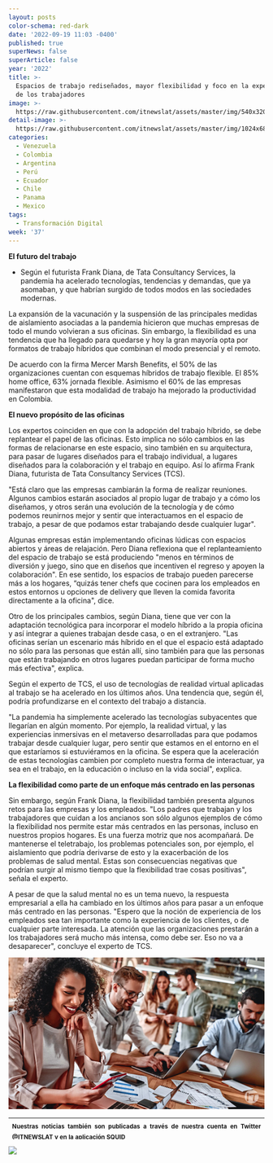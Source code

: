 ```yaml
---
layout: posts
color-schema: red-dark
date: '2022-09-19 11:03 -0400'
published: true
superNews: false
superArticle: false
year: '2022'
title: >-
  Espacios de trabajo rediseñados, mayor flexibilidad y foco en la experiencia
  de los trabajadores
image: >-
  https://raw.githubusercontent.com/itnewslat/assets/master/img/540x320/Working-p.jpg
detail-image: >-
  https://raw.githubusercontent.com/itnewslat/assets/master/img/1024x680/Working-g.jpg
categories:
  - Venezuela
  - Colombia
  - Argentina
  - Perú
  - Ecuador
  - Chile
  - Panama
  - Mexico
tags:
  - Transformación Digital
week: '37'
---
```

**El futuro del trabajo**

- Según el futurista Frank Diana, de Tata Consultancy Services, la pandemia ha acelerado tecnologías, tendencias y demandas, que ya asomaban, y que habrían surgido de todos modos en las sociedades modernas.

La expansión de la vacunación y la suspensión de las principales medidas de aislamiento asociadas a la pandemia hicieron que muchas empresas de todo el mundo volvieran a sus oficinas. Sin embargo, la flexibilidad es una tendencia que ha llegado para quedarse y hoy la gran mayoría opta por formatos de trabajo híbridos que combinan el modo presencial y el remoto. 

De acuerdo con la firma Mercer Marsh Benefits, el 50% de las organizaciones cuentan con esquemas híbridos de trabajo flexible. El 85% home office, 63% jornada flexible. Asimismo el 60% de las empresas manifestaron que esta modalidad de trabajo ha mejorado la productividad  en Colombia.

**El nuevo propósito de las oficinas**

Los expertos coinciden en que con la adopción del trabajo híbrido, se debe replantear el papel de las oficinas. Esto implica no sólo cambios en las formas de relacionarse en este espacio, sino también en su arquitectura, para pasar de lugares diseñados para el trabajo individual, a lugares diseñados para la colaboración y el trabajo en equipo. Así lo afirma Frank Diana, futurista de Tata Consultancy Services (TCS). 

"Está claro que las empresas cambiarán la forma de realizar reuniones. Algunos cambios estarán asociados al propio lugar de trabajo y a cómo los diseñamos, y otros serán una evolución de la tecnología y de cómo podemos reunirnos mejor y sentir que interactuamos en el espacio de trabajo, a pesar de que podamos estar trabajando desde cualquier lugar".

Algunas empresas están implementando oficinas lúdicas con espacios abiertos y áreas de relajación. Pero Diana reflexiona que el replanteamiento del espacio de trabajo se está produciendo "menos en términos de diversión y juego, sino que en diseños que incentiven el regreso y apoyen la colaboración". En ese sentido, los espacios de trabajo pueden parecerse más a los hogares, “quizás tener chefs que cocinen para los empleados en estos entornos u opciones de delivery que lleven la comida favorita directamente a la oficina", dice.

Otro de los principales cambios, según Diana, tiene que ver con la adaptación tecnológica para incorporar el modelo híbrido a la propia oficina y así integrar a quienes trabajan desde casa, o en el extranjero. "Las oficinas serían un escenario más híbrido en el que el espacio está adaptado no sólo para las personas que están allí, sino también para que las personas que están trabajando en otros lugares puedan participar de forma mucho más efectiva", explica.

Según el experto de TCS, el uso de tecnologías de realidad virtual aplicadas al trabajo se ha acelerado en los últimos años. Una tendencia que, según él, podría profundizarse en el contexto del trabajo a distancia.

"La pandemia ha simplemente acelerado las tecnologías subyacentes que llegarían en algún momento. Por ejemplo, la realidad virtual, y las experiencias inmersivas en el metaverso desarrolladas para que podamos trabajar desde cualquier lugar, pero sentir que estamos en el entorno en el que estaríamos si estuviéramos en la oficina. Se espera que la aceleración de estas tecnologías cambien por completo nuestra forma de interactuar, ya sea en el trabajo, en la educación o incluso en la vida social", explica.

**La flexibilidad como parte de un enfoque más centrado en las personas**

Sin embargo, según Frank Diana, la flexibilidad también presenta algunos retos para las empresas y los empleados. "Los padres que trabajan y los trabajadores que cuidan a los ancianos son sólo algunos ejemplos de cómo la flexibilidad nos permite estar más centrados en las personas, incluso en nuestros propios hogares. Es una fuerza motriz que nos acompañará. De mantenerse el teletrabajo, los problemas potenciales son, por ejemplo, el aislamiento que podría derivarse de esto y la exacerbación de los problemas de salud mental. Estas son consecuencias negativas que podrían surgir al mismo tiempo que la flexibilidad trae cosas positivas", señala el experto.

A pesar de que la salud mental no es un tema nuevo, la respuesta empresarial a ella ha cambiado en los últimos años para pasar a un enfoque más centrado en las personas. "Espero que la noción de experiencia de los empleados sea tan importante como la experiencia de los clientes, o de cualquier parte interesada. La atención que las organizaciones prestarán a los trabajadores será mucho más intensa, como debe ser. Eso no va a desaparecer", concluye el experto de TCS.

![](https://raw.githubusercontent.com/itnewslat/assets/master/img/540x320/Working-p.jpg)

<table style="height: 42px;" width="569">
<tbody>
<tr>
<td style="text-align: justify;"><sub><strong>Nuestras noticias también son publicadas a través de nuestra cuenta en Twitter <a href="https://twitter.com/itnewslat?lang=es">@ITNEWSLAT</a> y en la aplicación <a href="https://squidapp.co/en/">SQUID</a></strong></sub></td>
</tr>
</tbody>
</table>

<img src="https://tracker.metricool.com/c3po.jpg?hash=56f88a41e39ab42c063cc51676587a04"/>